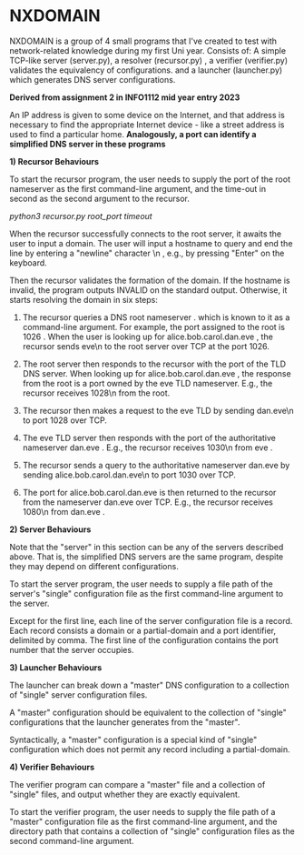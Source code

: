 # NXDOMAIN
NXDOMAIN is a group of 4 small programs that I've created to test with network-related knowledge during my first Uni year.
Consists of: A simple TCP-like server (server.py), a resolver (recursor.py) , a verifier (verifier.py) validates the equivalency of configurations.
and a launcher (launcher.py) which generates DNS server configurations.

**Derived from assignment 2 in INFO1112 mid year entry 2023**

An IP address is given to some device on the Internet, and that address is necessary to find the
appropriate Internet device - like a street address is used to find a particular home. **Analogously, a
port can identify a simplified DNS server in these programs**

**1) Recursor Behaviours**

To start the recursor program, the user needs to supply the port of the root nameserver as the
first command-line argument, and the time-out in second as the second argument to the
recursor.

_python3 recursor.py root_port timeout_

When the recursor successfully connects to the root server, it awaits the user to input a domain.
The user will input a hostname to query and end the line by entering a "newline" character \n ,
e.g., by pressing "Enter" on the keyboard.

Then the recursor validates the formation of the domain. If the hostname is invalid, the program
outputs INVALID on the standard output. Otherwise, it starts resolving the domain in six steps:

1. The recursor queries a DNS root nameserver . which is known to it as a command-line
argument. For example, the port assigned to the root is 1026 . When the user is looking up
for alice.bob.carol.dan.eve , the recursor sends eve\n to the root server over TCP at the
port 1026.

2. The root server then responds to the recursor with the port of the TLD DNS server. When
looking up for alice.bob.carol.dan.eve , the response from the root is a port owned by
the eve TLD nameserver. E.g., the recursor receives 1028\n from the root.

3. The recursor then makes a request to the eve TLD by sending dan.eve\n to port 1028
over TCP.

4. The eve TLD server then responds with the port of the authoritative nameserver dan.eve .
E.g., the recursor receives 1030\n from eve .

5. The recursor sends a query to the authoritative nameserver dan.eve by sending
alice.bob.carol.dan.eve\n to port 1030 over TCP.

6. The port for alice.bob.carol.dan.eve is then returned to the recursor from the
nameserver dan.eve over TCP. E.g., the recursor receives 1080\n from dan.eve .


**2) Server Behaviours**

Note that the "server" in this section can be any of the servers described above. That is, the
simplified DNS servers are the same program, despite they may depend on different
configurations.

To start the server program, the user needs to supply a file path of the server's "single"
configuration file as the first command-line argument to the server.

Except for the first line, each line of the server configuration file is a record. Each record consists a
domain or a partial-domain and a port identifier, delimited by comma. The first line of the
configuration contains the port number that the server occupies.

**3) Launcher Behaviours**

The launcher can break down a "master" DNS configuration to a collection of "single" server
configuration files.

A "master" configuration should be equivalent to the collection of "single" configurations that the
launcher generates from the "master".

Syntactically, a "master" configuration is a special kind of "single" configuration which does not
permit any record including a partial-domain.

**4) Verifier Behaviours**

The verifier program can compare a "master" file and a collection of "single" files, and output
whether they are exactly equivalent.

To start the verifier program, the user needs to supply the file path of a "master" configuration file
as the first command-line argument, and the directory path that contains a collection of "single"
configuration files as the second command-line argument.
